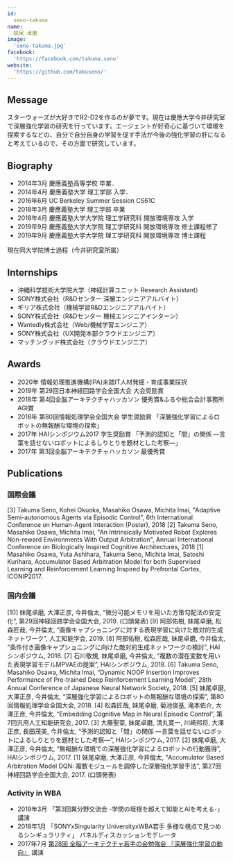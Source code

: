```yaml
---
id:
  seno-takuma
name:
  妹尾 卓磨
image:
  'seno-takuma.jpg'
facebook:
  'https://facebook.com/takuma.seno'
website:
  'https://github.com/takuseno/'
---
```


## Message
スターウォーズが大好きでR2-D2を作るのが夢です。現在は慶應大学今井研究室で深層強化学習の研究を行っています。エージェントが好奇心に基づいて環境を探索するなどの、自分で自分自身の学習を促す手法が今後の強化学習の肝になると考えているので、その方面で研究しています。

## Biography
- 2014年3月 慶應義塾高等学校 卒業．
- 2014年4月 慶應義塾大学 理工学部 入学．
- 2016年6月 UC Berkeley Summer Session CS61C
- 2018年3月 慶應義塾大学 理工学部 卒業
- 2018年4月 慶應義塾大学大学院 理工学研究科 開放環境専攻 入学
- 2019年9月 慶應義塾大学大学院 理工学研究科 開放環境専攻 修士課程修了
- 2019年9月 慶應義塾大学大学院 理工学研究科 開放環境専攻 博士課程

現在同大学院博士過程（今井研究室所属）

## Internships
- 沖縄科学技術大学院大学（神経計算ユニット Research Assistant）
- SONY株式会社（R&Dセンター 深層エンジニアアルバイト）
- ギリア株式会社（機械学習R&Dエンジニアアルバイト）
- SONY株式会社（R&Dセンター 機械エンジニアインターン）
- Wantedly株式会社（Web/機械学習エンジニア）
- SONY株式会社（UX開発本部クラウドエンジニア）
- マッチングッド株式会社（クラウドエンジニア）

## Awards
- 2020年 情報処理推進機構(IPA)未踏IT人材発掘・育成事業採択
- 2019年 第29回日本神経回路学会全国大会 大会奨励賞
- 2018年 第4回全脳アーキテクチャハッカソン 優秀賞&ふるや総合会計事務所AGI賞
- 2018年 第80回情報処理学会全国大会 学生奨励賞 「深層強化学習によるロボットの無報酬な環境の探索」
- 2017年 HAIシンポジウム2017 学生奨励賞 「予測的認知と「間」の関係 ―言葉を話せないロボットによるしりとりを題材とした考察―」
- 2017年 第3回全脳アーキテクチャハッカソン 最優秀賞

## Publications

### 国際会議

[3] Takuma Seno, Kohei Okuoka, Masahiko Osawa, Michita Imai, "Adaptive Semi-autonomous Agents via Episodic Control", 6th International Conference on Human-Agent Interaction (Poster), 2018
[2] Takuma Seno, Masahiko Osawa, Michita Imai, "An Intrinsically Motivated Robot Explores Non-reward Environments With Output Arbitration", Annual International Conference on Biologically Inspired Cognitive Architectures, 2018
[1] Masahiko Osawa, Yuta Ashihara, Takuma Seno, Michita Imai, Satoshi Kurihara, Accumulator Based Arbitration Model for both Supervised Learning and Reinforcement Learning Inspired by Prefrontal Cortex, ICONIP2017.

### 国内会議

[10] 妹尾卓磨, 大澤正彦, 今井倫太, “微分可能メモリを用いた方策勾配法の安定化”, 第29回神経回路学会全国大会, 2019. (口頭発表)
[9] 阿部佑樹, 妹尾卓磨, 松森匠哉, 今井倫太, “画像キャプショニングに対する表現学習に向けた敵対的生成ネットワーク”, 人工知能学会, 2019.
[8] 阿部佑樹, 松森匠哉, 妹尾卓磨, 今井倫太, “条件付き画像キャプショニングに向けた敵対的生成ネットワークの検討”, HAIシンポジウム, 2018.
[7] 石川敬規, 妹尾卓磨, 今井倫太, “複数の潜在変数を用いた表現学習モデルMPVAEの提案”, HAIシンポジウム, 2018.
[6] Takuma Seno, Masahiko Osawa, Michita Imai, “Dynamic NOOP Insertion Improves Performance of Pre-trained Deep Reinforcement Learning Model”, 28th Annual Conference of Japanese Neural Network Society, 2018.
[5] 妹尾卓磨, 大澤正彦, 今井倫太, “深層強化学習によるロボットの無報酬な環境の探索”, 第80回情報処理学会全国大会, 2018.
[4] 松森匠哉, 妹尾卓磨, 菊池俊基, 滝本佑介, 大澤正彦, 今井倫太, “Embedding Cognitive Map in Neural Episodic Control”, 第7回汎用人工知能研究会, 2017.
[3] 大藤聖菜, 妹尾卓磨, 清丸寛一, 川崎邦将, 大澤正彦, 長田茂美, 今井倫太, “予測的認知と「間」の関係 ―言葉を話せないロボットによるしりとりを題材とした考察―”, HAIシンポジウム, 2017.
[2] 妹尾卓磨, 大澤正彦, 今井倫太, “無報酬な環境での深層強化学習によるロボットの行動獲得”, HAIシンポジウム, 2017.
[1] 妹尾卓磨, 大澤正彦, 今井倫太, “Accumulator Based Arbitration Model DQN: 複数モジュールを調停した深層強化学習手法”, 第27回神経回路学会全国大会, 2017. (口頭発表)

### Activity in WBA
- 2019年3月 「第3回異分野交流会 -学問の垣根を超えて知能とAIを考える-」 講演
- 2018年1月 「SONYxSingularity UniversityxWBA若手 多様な視点で見つめるシンギュラリティ」 パネルディスカッションモデレータ
- 2017年7月 [第28回 全脳アーキテクチャ若手の会勉強会 『深層強化学習の動向』](https://speakerdeck.com/takuseno/survey-of-deep-reinforcement-learning) 講演
